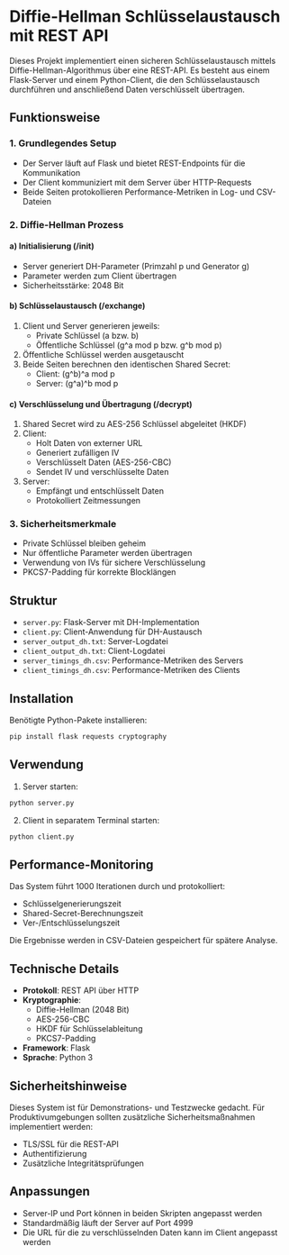 # Diffie-Hellman Schlüsselaustausch mit REST API

Dieses Projekt implementiert einen sicheren Schlüsselaustausch mittels Diffie-Hellman-Algorithmus über eine REST-API. Es besteht aus einem Flask-Server und einem Python-Client, die den Schlüsselaustausch durchführen und anschließend Daten verschlüsselt übertragen.

## Funktionsweise

### 1. Grundlegendes Setup
- Der Server läuft auf Flask und bietet REST-Endpoints für die Kommunikation
- Der Client kommuniziert mit dem Server über HTTP-Requests
- Beide Seiten protokollieren Performance-Metriken in Log- und CSV-Dateien

### 2. Diffie-Hellman Prozess

#### a) Initialisierung (/init)
- Server generiert DH-Parameter (Primzahl p und Generator g)
- Parameter werden zum Client übertragen
- Sicherheitsstärke: 2048 Bit

#### b) Schlüsselaustausch (/exchange)
1. Client und Server generieren jeweils:
   - Private Schlüssel (a bzw. b)
   - Öffentliche Schlüssel (g^a mod p bzw. g^b mod p)
2. Öffentliche Schlüssel werden ausgetauscht
3. Beide Seiten berechnen den identischen Shared Secret:
   - Client: (g^b)^a mod p
   - Server: (g^a)^b mod p

#### c) Verschlüsselung und Übertragung (/decrypt)
1. Shared Secret wird zu AES-256 Schlüssel abgeleitet (HKDF)
2. Client:
   - Holt Daten von externer URL
   - Generiert zufälligen IV
   - Verschlüsselt Daten (AES-256-CBC)
   - Sendet IV und verschlüsselte Daten
3. Server:
   - Empfängt und entschlüsselt Daten
   - Protokolliert Zeitmessungen

### 3. Sicherheitsmerkmale
- Private Schlüssel bleiben geheim
- Nur öffentliche Parameter werden übertragen
- Verwendung von IVs für sichere Verschlüsselung
- PKCS7-Padding für korrekte Blocklängen

## Struktur

- `server.py`: Flask-Server mit DH-Implementation
- `client.py`: Client-Anwendung für DH-Austausch
- `server_output_dh.txt`: Server-Logdatei
- `client_output_dh.txt`: Client-Logdatei
- `server_timings_dh.csv`: Performance-Metriken des Servers
- `client_timings_dh.csv`: Performance-Metriken des Clients

## Installation

Benötigte Python-Pakete installieren:

```bash
pip install flask requests cryptography
```


## Verwendung

1. Server starten:

```bash
python server.py
```

2. Client in separatem Terminal starten:

```bash
python client.py
```


## Performance-Monitoring

Das System führt 1000 Iterationen durch und protokolliert:
- Schlüsselgenerierungszeit
- Shared-Secret-Berechnungszeit
- Ver-/Entschlüsselungszeit

Die Ergebnisse werden in CSV-Dateien gespeichert für spätere Analyse.

## Technische Details

- **Protokoll**: REST API über HTTP
- **Kryptographie**: 
  - Diffie-Hellman (2048 Bit)
  - AES-256-CBC
  - HKDF für Schlüsselableitung
  - PKCS7-Padding
- **Framework**: Flask
- **Sprache**: Python 3

## Sicherheitshinweise

Dieses System ist für Demonstrations- und Testzwecke gedacht. Für Produktivumgebungen sollten zusätzliche Sicherheitsmaßnahmen implementiert werden:
- TLS/SSL für die REST-API
- Authentifizierung
- Zusätzliche Integritätsprüfungen

## Anpassungen

- Server-IP und Port können in beiden Skripten angepasst werden
- Standardmäßig läuft der Server auf Port 4999
- Die URL für die zu verschlüsselnden Daten kann im Client angepasst werden